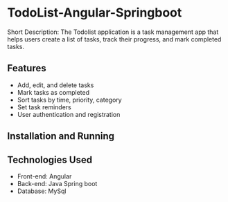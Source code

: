 # TodoList-Angular-Springboot


Short Description: The Todolist application is a task management app that helps users create a list of tasks, track their progress, and mark completed tasks.

## Features

- Add, edit, and delete tasks
- Mark tasks as completed
- Sort tasks by time, priority, category
- Set task reminders
- User authentication and registration

## Installation and Running

## Technologies Used

- Front-end: Angular
- Back-end: Java Spring boot 
- Database: MySql

